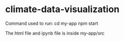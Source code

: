 # climate-data-visualization

Command used to run:
cd my-app
npm start

The html file and ipynb file is inside my-app/src